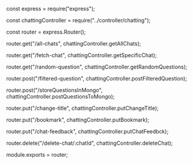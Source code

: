 const express = require("express");

const chattingController = require("../controller/chatting");

const router = express.Router();

router.get("/all-chats", chattingController.getAllChats);

router.get("/fetch-chat", chattingController.getSpecificChat);

router.get("/random-question", chattingController.getRandomQuestions);

router.post("/filtered-question", chattingController.postFilteredQuestion);

router.post("/storeQuestionsInMongo", chattingController.postQuestionsToMongo);

router.put("/change-title", chattingController.putChangeTitle);

router.put("/bookmark", chattingController.putBookmark);

router.put("/chat-feedback", chattingController.putChatFeedbck);

router.delete("/delete-chat/:chatId", chattingController.deleteChat);

module.exports = router;
